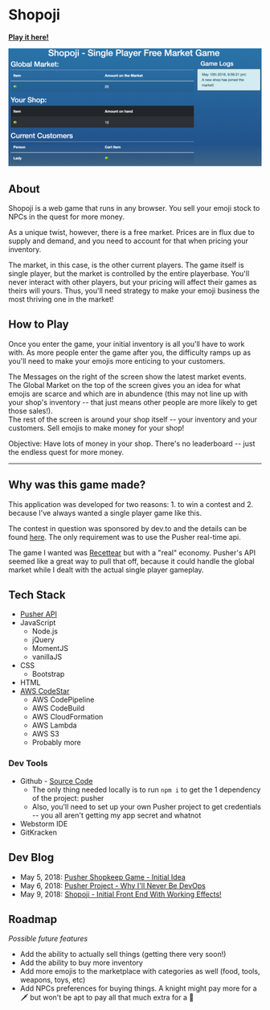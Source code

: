 # Shopoji

**[Play it here!](https://a2lbkuyqj8.execute-api.us-east-2.amazonaws.com/Prod/)**

![Screenshot of the game](public/assets/img/demo.png)

## About

Shopoji is a web game that runs in any browser. You sell your emoji stock to NPCs in the quest for more money.

As a unique twist, however, there is a free market. Prices are in flux due to supply and demand, and you need to account for that when pricing your inventory.

The market, in this case, is the other current players. The game itself is single player, but the market is controlled by the entire playerbase. You'll never interact with other players, but your pricing will affect their games as theirs will yours. Thus, you'll need strategy to make your emoji business the most thriving one in the market!

## How to Play

Once you enter the game, your initial inventory is all you'll have to work with. As more people enter the game after you, the difficulty ramps up as you'll need to make your emojis more enticing to your customers. 

The Messages on the right of the screen show the latest market events.     
The Global Market on the top of the screen gives you an idea for what emojis are scarce and which are in abundence (this may not line up with your shop's inventory -- that just means other people are more likely to get those sales!).     
The rest of the screen is around your shop itself -- your inventory and your customers. Sell emojis to make money for your shop! 

<!-- how to sell stuff -->

Objective: Have lots of money in your shop. There's no leaderboard -- just the endless quest for more money.

***

## Why was this game made?

This application was developed for two reasons: 1. to win a contest and 2. because I've always wanted a single player game like this.

The contest in question was sponsored by dev.to and the details can be found [here](https://dev.to/devteam/first-ever-dev-contest-build-a-realtime-app-with-pusher-4nhp). The only requirement was to use the Pusher real-time api.

The game I wanted was [Recettear](https://en.wikipedia.org/wiki/Recettear%3A_An_Item_Shop%27s_Tale) but with a "real" economy. Pusher's API seemed like a great way to pull that off, because it could handle the global market while I dealt with the actual single player gameplay.

## Tech Stack

* [Pusher API](https://pusher.com/)
* JavaScript
    * Node.js
    * jQuery
    * MomentJS
    * vanillaJS
* CSS
    * Bootstrap
* HTML
* [AWS CodeStar](https://aws.amazon.com/codestar/)
    * AWS CodePipeline
    * AWS CodeBuild
    * AWS CloudFormation
    * AWS Lambda
    * AWS S3
    * Probably more

### Dev Tools
* Github - [Source Code](https://github.com/ItsASine/shopoji)
    * The only thing needed locally is to run `npm i` to get the 1 dependency of the project: pusher
    * Also, you'll need to set up your own Pusher project to get credentials -- you all aren't getting my app secret and whatnot
* Webstorm IDE
* GitKracken

## Dev Blog

* May 5, 2018: [Pusher Shopkeep Game - Initial Idea](https://dev.to/itsasine/pusher-shopkeep-game---initial-idea-36po)
* May 6, 2018: [Pusher Project - Why I'll Never Be DevOps](https://dev.to/itsasine/pusher-project---why-ill-never-be-devops-520d)
* May 9, 2018: [Shopoji - Initial Front End With Working Effects!](https://dev.to/itsasine/shopoji---initial-front-end-with-working-effects-i56)

## Roadmap

_Possible future features_

* Add the ability to actually sell things (getting there very soon!)
* Add the ability to buy more inventory
* Add more emojis to the marketplace with categories as well (food, tools, weapons, toys, etc)
* Add NPCs preferences for buying things. A knight might pay more for a :dagger: but won't be apt to pay all that much extra for a :balloon:
